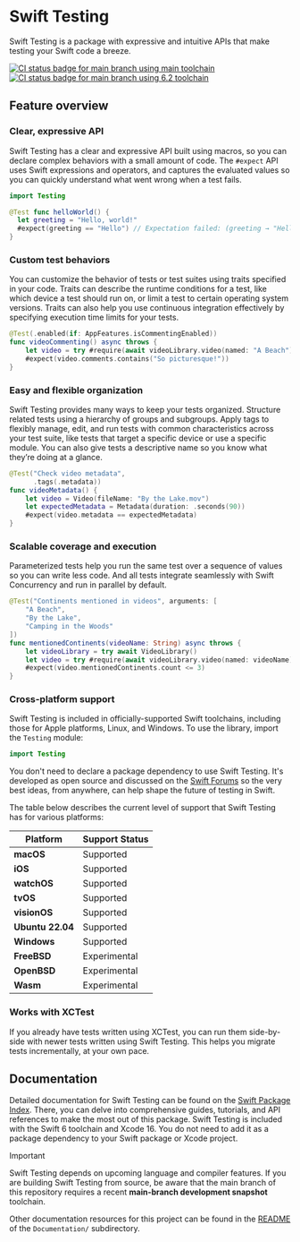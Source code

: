 # Swift Testing

<!--
This source file is part of the Swift.org open source project

Copyright (c) 2024 Apple Inc. and the Swift project authors
Licensed under Apache License v2.0 with Runtime Library Exception

See https://swift.org/LICENSE.txt for license information
See https://swift.org/CONTRIBUTORS.txt for Swift project authors
-->

Swift Testing is a package with expressive and intuitive APIs that make testing
your Swift code a breeze.

[![CI status badge for main branch using main toolchain](https://github.com/swiftlang/swift-testing/actions/workflows/main_using_main.yml/badge.svg?branch=main&event=push)](https://github.com/swiftlang/swift-testing/actions/workflows/main_using_main.yml)
[![CI status badge for main branch using 6.2 toolchain](https://github.com/swiftlang/swift-testing/actions/workflows/main_using_release.yml/badge.svg?branch=main&event=push)](https://github.com/swiftlang/swift-testing/actions/workflows/main_using_release.yml)

## Feature overview

### Clear, expressive API

Swift Testing has a clear and expressive API built using macros, so you can
declare complex behaviors with a small amount of code. The `#expect` API uses
Swift expressions and operators, and captures the evaluated values so you can
quickly understand what went wrong when a test fails.

```swift
import Testing

@Test func helloWorld() {
  let greeting = "Hello, world!"
  #expect(greeting == "Hello") // Expectation failed: (greeting → "Hello, world!") == "Hello"
}
```

### Custom test behaviors

You can customize the behavior of tests or test suites using traits specified in
your code. Traits can describe the runtime conditions for a test, like which
device a test should run on, or limit a test to certain operating system
versions. Traits can also help you use continuous integration effectively by
specifying execution time limits for your tests.

```swift
@Test(.enabled(if: AppFeatures.isCommentingEnabled))
func videoCommenting() async throws {
    let video = try #require(await videoLibrary.video(named: "A Beach"))
    #expect(video.comments.contains("So picturesque!"))
}
```

### Easy and flexible organization

Swift Testing provides many ways to keep your tests organized. Structure
related tests using a hierarchy of groups and subgroups. Apply tags to flexibly
manage, edit, and run tests with common characteristics across your test suite,
like tests that target a specific device or use a specific module. You can also
give tests a descriptive name so you know what they’re doing at a glance.

```swift
@Test("Check video metadata",
      .tags(.metadata))
func videoMetadata() {
    let video = Video(fileName: "By the Lake.mov")
    let expectedMetadata = Metadata(duration: .seconds(90))
    #expect(video.metadata == expectedMetadata)
}
```

### Scalable coverage and execution

Parameterized tests help you run the same test over a sequence of values so you
can write less code. And all tests integrate seamlessly with Swift Concurrency
and run in parallel by default.

```swift
@Test("Continents mentioned in videos", arguments: [
    "A Beach",
    "By the Lake",
    "Camping in the Woods"
])
func mentionedContinents(videoName: String) async throws {
    let videoLibrary = try await VideoLibrary()
    let video = try #require(await videoLibrary.video(named: videoName))
    #expect(video.mentionedContinents.count <= 3)
}
```

### Cross-platform support

Swift Testing is included in officially-supported Swift toolchains, including
those for Apple platforms, Linux, and Windows. To use the library, import the
`Testing` module:

```swift
import Testing
```

You don't need to declare a package dependency to use Swift Testing. It's
developed as open source and discussed on the
[Swift Forums](https://forums.swift.org/c/development/swift-testing/103)
so the very best ideas, from anywhere, can help shape the future of testing in
Swift.

The table below describes the current level of support that Swift Testing has
for various platforms:

| **Platform** | **Support Status** |
|-|-|
| **macOS** | Supported |
| **iOS** | Supported |
| **watchOS** | Supported |
| **tvOS** | Supported |
| **visionOS** | Supported |
| **Ubuntu 22.04** | Supported |
| **Windows** | Supported |
| **FreeBSD** | Experimental |
| **OpenBSD** | Experimental |
| **Wasm** | Experimental |

### Works with XCTest

If you already have tests written using XCTest, you can run them side-by-side
with newer tests written using Swift Testing. This helps you migrate tests
incrementally, at your own pace.

## Documentation

Detailed documentation for Swift Testing can be found on the
[Swift Package Index](https://swiftpackageindex.com/swiftlang/swift-testing/main/documentation/testing).
There, you can delve into comprehensive guides, tutorials, and API references to
make the most out of this package. Swift Testing is included with the Swift 6
toolchain and Xcode 16.  You do not need to add it as a package dependency to
your Swift package or Xcode project.

> [!IMPORTANT]
> Swift Testing depends on upcoming language and compiler features. If you are
> building Swift Testing from source, be aware that the main branch of this
> repository requires a recent **main-branch development snapshot** toolchain.

Other documentation resources for this project can be found in the
[README](https://github.com/swiftlang/swift-testing/blob/main/Documentation/README.md) 
of the `Documentation/` subdirectory.
